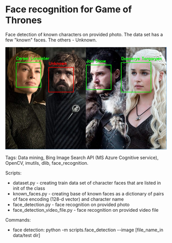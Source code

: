 # Face recognition for Game of Thrones  
Face detection of known characters on provided photo. The data set has a few "known" faces.
The others - Unknown. 

![Face recognition for Game of Thrones on image](https://github.com/evgen-ryzhkov/computer_vision/blob/master/face_recognition_game_of_thrones/prtn_screens/screenshot_1.jpg)
 
Tags: Data mining, Bing Image Search API (MS Azure Cognitive service), OpenCV, imutils, dlib, face_recognition.

Scripts:
- dataset.py - creating train data set of character faces that are listed in init of the class
- known_faces.py - creating base of known faces as a dictionary of pairs of face encoding (128-d vector) and character name
- face_detection.py - face recognition on provided photo
- face_detection_video_file.py - face recognition on provided video file

Commands:
- face detection: python -m scripts.face_detection --image [file_name_in data/test dir]
 
